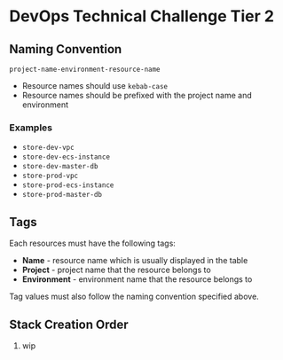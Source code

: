 # DevOps Technical Challenge Tier 2

## Naming Convention

`project-name-environment-resource-name`

* Resource names should use `kebab-case`
* Resource names should be prefixed with the project name and environment

### Examples

* `store-dev-vpc`
* `store-dev-ecs-instance`
* `store-dev-master-db`
* `store-prod-vpc`
* `store-prod-ecs-instance`
* `store-prod-master-db`

## Tags

Each resources must have the following tags:

* **Name** - resource name which is usually displayed in the table
* **Project** - project name that the resource belongs to
* **Environment** - environment name that the resource belongs to

Tag values must also follow the naming convention specified above.

## Stack Creation Order

1. wip
